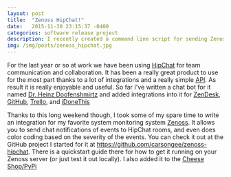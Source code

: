 ```yaml
---
layout: post
title:  "Zenoss HipChat!"
date:   2015-11-30 23:15:37 -0400
categories: software release project
description: I recently created a command line script for sending Zenoss alerts to HipChat.
img: /img/posts/zenoss_hipchat.jpg
---
```


For the last year or so at work we have been using
[HipChat](https://hipchat.com) for team communication and
collaboration.  It has been a really great product to use for the most
part thanks to a lot of integrations and a really simple
[API](https://www.hipchat.com/docs/api").  As result it is really
enjoyable and useful.  So far I've written a chat bot for it named
[Dr. Heinz Doofenshmirtz](https://github.com/mitodl/doof) and added
integrations into it for [ZenDesk](https://zendesk.com),
[GitHub](https://github.com), [Trello](https://trello.com), and
[iDoneThis](https://idonethis.com)

Thanks to this long weekend though, I took some of my spare time to
write an integration for my favorite system monitoring system
[Zenoss](https://zenoss.com).  It allows you to send chat
notifications of events to HipChat rooms, and even does color coding
based on the severity of the events.  You can check it out at the
GitHub project I started for it at
https://github.com/carsongee/zenoss-hipchat.  There is a quickstart
guide there for how to get it running on your Zenoss server (or just
test it out locally).  I also added it to the
[Cheese Shop/PyPi](https://pypi.python.org/pypi/zenoss-hipchat)
